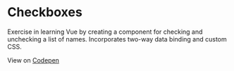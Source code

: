 # Checkboxes

Exercise in learning Vue by creating a component for checking and unchecking a list of names. Incorporates two-way data binding and custom CSS.

View on [Codepen](https://codepen.io/PatrickIO/pen/povjQXz)
